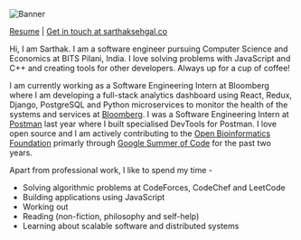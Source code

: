 ![Banner](https://i.imgur.com/WrKWCCR.png)

[Resume](https://drive.google.com/file/d/1-_ZdmviZhW-tBFfoKyBbSgwb2u5yCcWH/view) | [Get in touch at sarthaksehgal.co](https://sarthaksehgal.co)

Hi, I am Sarthak. I am a software engineer pursuing Computer Science and Economics at BITS Pilani, India. I love solving problems with JavaScript and C++ and creating tools for other developers. Always up for a cup of coffee!

I am currently working as a Software Engineering Intern at Bloomberg where I am developing a full-stack analytics dashboard using React, Redux, Django, PostgreSQL and Python microservices to monitor the health of the systems and services at [Bloomberg](https://techatbloomberg.com). I was a Software Engineering Intern at [Postman](https://getpostman.com) last year where I built specialised DevTools for Postman. I love open source and I am actively contributing to the [Open Bioinformatics Foundation](https://open-bio.org) primarly through [Google Summer of Code](https://summerofcode.withgoogle.com) for the past two years.

Apart from professional work, I like to spend my time -

* Solving algorithmic problems at CodeForces, CodeChef and LeetCode
* Building applications using JavaScript
* Working out
* Reading (non-fiction, philosophy and self-help)
* Learning about scalable software and distributed systems
